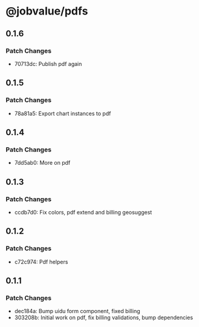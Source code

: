 # @jobvalue/pdfs

## 0.1.6

### Patch Changes

- 70713dc: Publish pdf again

## 0.1.5

### Patch Changes

- 78a81a5: Export chart instances to pdf

## 0.1.4

### Patch Changes

- 7dd5ab0: More on pdf

## 0.1.3

### Patch Changes

- ccdb7d0: Fix colors, pdf extend and billing geosuggest

## 0.1.2

### Patch Changes

- c72c974: Pdf helpers

## 0.1.1

### Patch Changes

- dec184a: Bump uidu form component, fixed billing
- 303208b: Initial work on pdf, fix billing validations, bump dependencies
